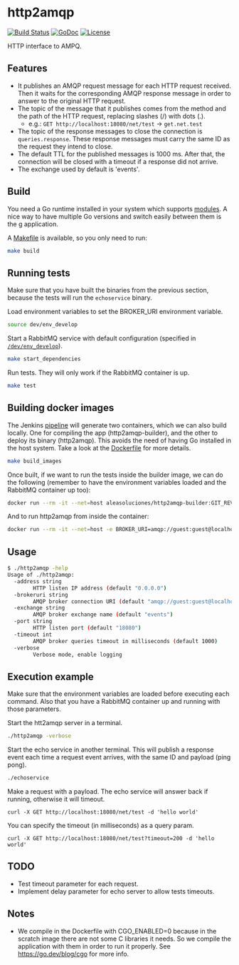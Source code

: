 # http2amqp

[![Build Status](https://app.travis-ci.com/aleasoluciones/http2amqp.svg?branch=master)](https://app.travis-ci.com/github/aleasoluciones/http2amqp)
[![GoDoc](https://godoc.org/github.com/aleasoluciones/http2amqp?status.png)](http://godoc.org/github.com/aleasoluciones/http2amqp)
[![License](https://img.shields.io/github/license/aleasoluciones/http2amqp)](https://github.com/aleasoluciones/http2amqp/blob/master/LICENSE)

HTTP interface to AMPQ.

## Features

- It publishes an AMQP request message for each HTTP request received. Then it waits for the corresponding AMQP response message in order to answer to the original HTTP request.
- The topic of the message that it publishes comes from the method and the path of the HTTP request, replacing slashes (/) with dots (.).
  - e.g.: `GET http://localhost:18080/net/test` → `get.net.test`
- The topic of the response messages to close the connection is `queries.response`. These response messages must carry the same ID as the request they intend to close.
- The default TTL for the published messages is 1000 ms. After that, the connection will be closed with a timeout if a response did not arrive.
- The exchange used by default is 'events'.


## Build

You need a Go runtime installed in your system which supports [modules](https://tip.golang.org/doc/go1.16#modules). A nice way to have multiple Go versions and switch easily between them is the [g](https://github.com/stefanmaric/g) application.

A [Makefile](Makefile) is available, so you only need to run:

```sh
make build
```

## Running tests

Make sure that you have built the binaries from the previous section, because the tests will run the `echoservice` binary. 

Load environment variables to set the BROKER_URI environment variable.

```sh
source dev/env_develop
```

Start a RabbitMQ service with default configuration (specified in [`/dev/env_develop`](/dev/env_develop)).

```sh
make start_dependencies
```

Run tests. They will only work if the RabbitMQ container is up.

```sh
make test
```

## Building docker images

The Jenkins [pipeline](Jenkinsfile) will generate two containers, which we can also build locally. One for compiling the app (http2amqp-builder), and the other to deploy its binary (http2amqp). This avoids the need of having Go installed in the host system.  Take a look at the [Dockerfile](Dockerfile) for more details.

```sh
make build_images
```

Once built, if we want to run the tests inside the builder image, we can do the following (remember to have the environment variables loaded and the RabbitMQ container up too):

```sh
docker run --rm -it --net=host aleasoluciones/http2amqp-builder:GIT_REV integration-tests
```

And to run http2amqp from inside the container:

```sh
docker run --rm -it --net=host -e BROKER_URI=amqp://guest:guest@localhost:5666/ aleasoluciones/http2amqp:GIT_REV
```

## Usage

```sh
$ ./http2amqp -help
Usage of ./http2amqp:
  -address string
    	HTTP listen IP address (default "0.0.0.0")
  -brokeruri string
    	AMQP broker connection URI (default "amqp://guest:guest@localhost/")
  -exchange string
    	AMQP broker exchange name (default "events")
  -port string
    	HTTP listen port (default "18080")
  -timeout int
    	AMQP broker queries timeout in milliseconds (default 1000)
  -verbose
    	Verbose mode, enable logging
```

## Execution example

Make sure that the environment variables are loaded before executing each command. Also that you have a RabbitMQ container up and running with those parameters.

Start the htt2amqp server in a terminal.

```sh
./http2amqp -verbose
```

Start the echo service in another terminal. This will publish a response event each time a request event arrives, with the same ID and payload (ping pong).

```sh
./echoservice
```

Make a request with a payload. The echo service will answer back if running, otherwise it will timeout.

```
curl -X GET http://localhost:18080/net/test -d 'hello world'
```

You can specify the timeout (in milliseconds) as a query param.

```
curl -X GET http://localhost:18080/net/test?timeout=200 -d 'hello world'
```

## TODO

- Test timeout parameter for each request.
- Implement delay parameter for echo server to allow tests timeouts.

## Notes

* We compile in the Dockerfile with CGO_ENABLED=0 because in the scratch image there are not some C libraries it needs. So we compile the application with them in order to run it properly. See https://go.dev/blog/cgo for more info.
